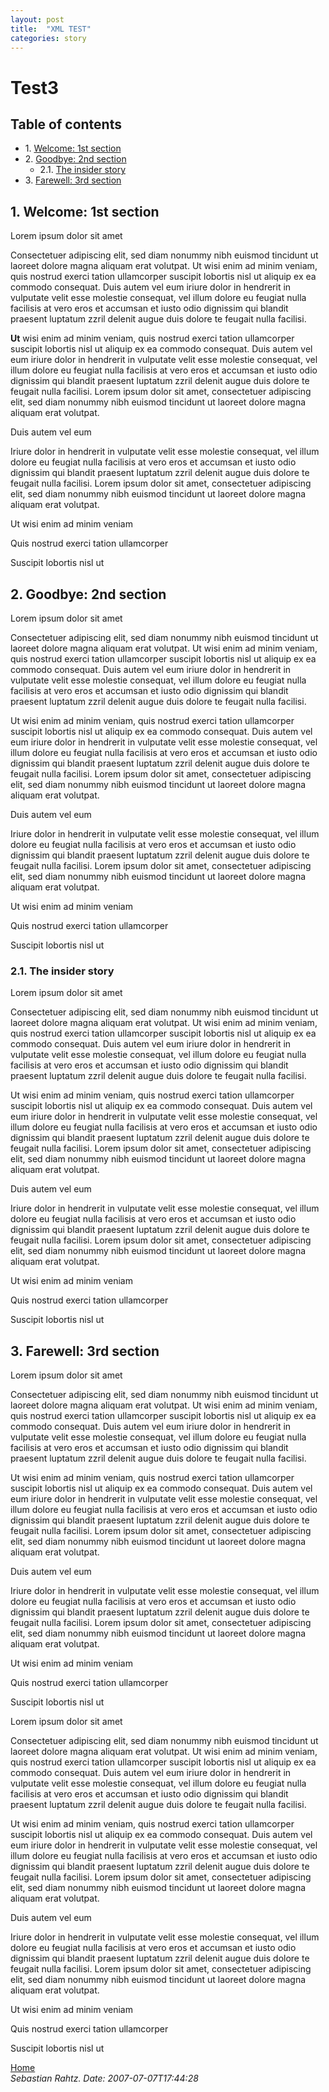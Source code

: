 ```yaml
---
layout: post
title:  "XML TEST"
categories: story
---
```


<html xmlns="http://www.w3.org/1999/xhtml" xml:lang="en-GB"><head><meta http-equiv="Content-Type" content="text/html; charset=UTF-8"><!--THIS FILE IS GENERATED FROM AN XML MASTER. DO NOT EDIT (5)--><title>Test3</title><meta name="author" content="Sebastian Rahtz"><meta name="generator" content="Text Encoding Initiative Consortium XSLT stylesheets"><meta name="DC.Title" content="Test3"><meta name="DC.Type" content="Text"><meta name="DC.Format" content="text/html"><link href="Test3_files/tei.css" rel="stylesheet" type="text/css"><link rel="stylesheet" media="print" type="text/css" href="Test3_files/tei-print.css"></head><body class="simple" id="TOP"><div class="stdheader autogenerated"><h1 class="maintitle" lang="en-GB">Test3</h1></div><!--TEI front--><h2>Table of contents</h2><ul class="toc toc_body"><li class="toc"><span class="headingNumber">1. </span><a class="toc toc_0" href="#part1" title="Welcome 1st section">Welcome: 1st section</a></li><li class="toc"><span class="headingNumber">2. </span><a class="toc toc_0" href="#part2" title="Goodbye 2nd section">Goodbye: 2nd section</a><ul class="toc"><li class="toc"><span class="headingNumber">2.1. </span><a class="toc toc_1" href="#part2.1" title="The insider story">The insider story</a></li></ul></li><li class="toc"><span class="headingNumber">3. </span><a class="toc toc_0" href="#part3" title="Farewell 3rd section">Farewell: 3rd section</a></li></ul><!--TEI body--><div class="teidiv0" id="part1"><h2><span class="headingNumber">1. </span><span class="head">Welcome: 1st section</span></h2><p>Lorem ipsum dolor sit amet</p><p><span class="hi">Consectetuer</span>
 adipiscing elit, sed diam nonummy nibh euismod tincidunt ut laoreet 
dolore magna aliquam erat volutpat. Ut wisi enim ad minim veniam, quis 
nostrud exerci tation ullamcorper suscipit lobortis nisl ut aliquip ex 
ea commodo consequat. Duis autem vel eum iriure dolor in hendrerit in 
vulputate velit esse molestie consequat, vel illum dolore eu feugiat 
nulla facilisis at vero eros et accumsan et iusto odio dignissim qui 
blandit praesent luptatum zzril delenit augue duis dolore te feugait 
nulla facilisi.</p><p><span style="font-weight:bold">Ut</span> wisi enim
 ad minim veniam, quis nostrud exerci tation ullamcorper suscipit 
lobortis nisl ut aliquip ex ea commodo consequat. Duis autem vel eum 
iriure dolor in hendrerit in vulputate velit esse molestie consequat, 
vel illum dolore eu feugiat nulla facilisis at vero eros et accumsan et 
iusto odio dignissim qui blandit praesent luptatum zzril delenit augue 
duis dolore te feugait nulla facilisi. Lorem ipsum dolor sit amet, 
consectetuer adipiscing elit, sed diam nonummy nibh euismod tincidunt ut
 laoreet dolore magna aliquam erat volutpat.</p><p>Duis autem vel eum </p><p><span class="foo">Iriure</span>
 dolor in hendrerit in vulputate velit esse molestie consequat, vel 
illum dolore eu feugiat nulla facilisis at vero eros et accumsan et 
iusto odio dignissim qui blandit praesent luptatum zzril delenit augue 
duis dolore te feugait nulla facilisi. Lorem ipsum dolor sit amet, 
consectetuer adipiscing elit, sed diam nonummy nibh euismod tincidunt ut
 laoreet dolore magna aliquam erat volutpat.</p><p>Ut wisi enim ad minim veniam</p><p>Quis nostrud exerci tation ullamcorper </p><p>Suscipit lobortis nisl ut </p></div><div class="teidiv0" id="part2"><h2><span class="headingNumber">2. </span><span class="head">Goodbye: 2nd section</span></h2><p>Lorem ipsum dolor sit amet</p><p>Consectetuer
 adipiscing elit, sed diam nonummy nibh euismod tincidunt ut laoreet 
dolore magna aliquam erat volutpat. Ut wisi enim ad minim veniam, quis 
nostrud exerci tation ullamcorper suscipit lobortis nisl ut aliquip ex 
ea commodo consequat. Duis autem vel eum iriure dolor in hendrerit in 
vulputate velit esse molestie consequat, vel illum dolore eu feugiat 
nulla facilisis at vero eros et accumsan et iusto odio dignissim qui 
blandit praesent luptatum zzril delenit augue duis dolore te feugait 
nulla facilisi.</p><p>Ut wisi enim ad minim veniam, quis nostrud exerci 
tation ullamcorper suscipit lobortis nisl ut aliquip ex ea commodo 
consequat. Duis autem vel eum iriure dolor in hendrerit in vulputate 
velit esse molestie consequat, vel illum dolore eu feugiat nulla 
facilisis at vero eros et accumsan et iusto odio dignissim qui blandit 
praesent luptatum zzril delenit augue duis dolore te feugait nulla 
facilisi. Lorem ipsum dolor sit amet, consectetuer adipiscing elit, sed 
diam nonummy nibh euismod tincidunt ut laoreet dolore magna aliquam erat
 volutpat. </p><p>Duis autem vel eum </p><p>Iriure dolor in hendrerit in
 vulputate velit esse molestie consequat, vel illum dolore eu feugiat 
nulla facilisis at vero eros et accumsan et iusto odio dignissim qui 
blandit praesent luptatum zzril delenit augue duis dolore te feugait 
nulla facilisi. Lorem ipsum dolor sit amet, consectetuer adipiscing 
elit, sed diam nonummy nibh euismod tincidunt ut laoreet dolore magna 
aliquam erat volutpat. </p><p>Ut wisi enim ad minim veniam</p><p>Quis nostrud exerci tation ullamcorper </p><p>Suscipit lobortis nisl ut </p><div class="teidiv1" id="part2.1"><h3><span class="headingNumber">2.1. </span><span class="head">The insider story</span></h3><p>Lorem ipsum dolor sit amet</p><p>Consectetuer
 adipiscing elit, sed diam nonummy nibh euismod tincidunt ut laoreet 
dolore magna aliquam erat volutpat. Ut wisi enim ad minim veniam, quis 
nostrud exerci tation ullamcorper suscipit lobortis nisl ut aliquip ex 
ea commodo consequat. Duis autem vel eum iriure dolor in hendrerit in 
vulputate velit esse molestie consequat, vel illum dolore eu feugiat 
nulla facilisis at vero eros et accumsan et iusto odio dignissim qui 
blandit praesent luptatum zzril delenit augue duis dolore te feugait 
nulla facilisi.</p><p>Ut wisi enim ad minim veniam, quis nostrud exerci 
tation ullamcorper suscipit lobortis nisl ut aliquip ex ea commodo 
consequat. Duis autem vel eum iriure dolor in hendrerit in vulputate 
velit esse molestie consequat, vel illum dolore eu feugiat nulla 
facilisis at vero eros et accumsan et iusto odio dignissim qui blandit 
praesent luptatum zzril delenit augue duis dolore te feugait nulla 
facilisi. Lorem ipsum dolor sit amet, consectetuer adipiscing elit, sed 
diam nonummy nibh euismod tincidunt ut laoreet dolore magna aliquam erat
 volutpat. </p><p>Duis autem vel eum </p><p>Iriure dolor in hendrerit in
 vulputate velit esse molestie consequat, vel illum dolore eu feugiat 
nulla facilisis at vero eros et accumsan et iusto odio dignissim qui 
blandit praesent luptatum zzril delenit augue duis dolore te feugait 
nulla facilisi. Lorem ipsum dolor sit amet, consectetuer adipiscing 
elit, sed diam nonummy nibh euismod tincidunt ut laoreet dolore magna 
aliquam erat volutpat. </p><p>Ut wisi enim ad minim veniam</p><p>Quis nostrud exerci tation ullamcorper </p><p>Suscipit lobortis nisl ut </p></div></div><div class="teidiv0" id="part3"><h2><span class="headingNumber">3. </span><span class="head">Farewell: 3rd section</span></h2><p>Lorem ipsum dolor sit amet</p><p>Consectetuer
 adipiscing elit, sed diam nonummy nibh euismod tincidunt ut laoreet 
dolore magna aliquam erat volutpat. Ut wisi enim ad minim veniam, quis 
nostrud exerci tation ullamcorper suscipit lobortis nisl ut aliquip ex 
ea commodo consequat. Duis autem vel eum iriure dolor in hendrerit in 
vulputate velit esse molestie consequat, vel illum dolore eu feugiat 
nulla facilisis at vero eros et accumsan et iusto odio dignissim qui 
blandit praesent luptatum zzril delenit augue duis dolore te feugait 
nulla facilisi.</p><p>Ut wisi enim ad minim veniam, quis nostrud exerci 
tation ullamcorper suscipit lobortis nisl ut aliquip ex ea commodo 
consequat. Duis autem vel eum iriure dolor in hendrerit in vulputate 
velit esse molestie consequat, vel illum dolore eu feugiat nulla 
facilisis at vero eros et accumsan et iusto odio dignissim qui blandit 
praesent luptatum zzril delenit augue duis dolore te feugait nulla 
facilisi. Lorem ipsum dolor sit amet, consectetuer adipiscing elit, sed 
diam nonummy nibh euismod tincidunt ut laoreet dolore magna aliquam erat
 volutpat. </p><p>Duis autem vel eum </p><p>Iriure dolor in hendrerit in
 vulputate velit esse molestie consequat, vel illum dolore eu feugiat 
nulla facilisis at vero eros et accumsan et iusto odio dignissim qui 
blandit praesent luptatum zzril delenit augue duis dolore te feugait 
nulla facilisi. Lorem ipsum dolor sit amet, consectetuer adipiscing 
elit, sed diam nonummy nibh euismod tincidunt ut laoreet dolore magna 
aliquam erat volutpat. </p><p>Ut wisi enim ad minim veniam</p><p>Quis nostrud exerci tation ullamcorper </p><p>Suscipit lobortis nisl ut </p><p>Lorem ipsum dolor sit amet</p><p>Consectetuer
 adipiscing elit, sed diam nonummy nibh euismod tincidunt ut laoreet 
dolore magna aliquam erat volutpat. Ut wisi enim ad minim veniam, quis 
nostrud exerci tation ullamcorper suscipit lobortis nisl ut aliquip ex 
ea commodo consequat. Duis autem vel eum iriure dolor in hendrerit in 
vulputate velit esse molestie consequat, vel illum dolore eu feugiat 
nulla facilisis at vero eros et accumsan et iusto odio dignissim qui 
blandit praesent luptatum zzril delenit augue duis dolore te feugait 
nulla facilisi.</p><p>Ut wisi enim ad minim veniam, quis nostrud exerci 
tation ullamcorper suscipit lobortis nisl ut aliquip ex ea commodo 
consequat. Duis autem vel eum iriure dolor in hendrerit in vulputate 
velit esse molestie consequat, vel illum dolore eu feugiat nulla 
facilisis at vero eros et accumsan et iusto odio dignissim qui blandit 
praesent luptatum zzril delenit augue duis dolore te feugait nulla 
facilisi. Lorem ipsum dolor sit amet, consectetuer adipiscing elit, sed 
diam nonummy nibh euismod tincidunt ut laoreet dolore magna aliquam erat
 volutpat. </p><p>Duis autem vel eum </p><p>Iriure dolor in hendrerit in
 vulputate velit esse molestie consequat, vel illum dolore eu feugiat 
nulla facilisis at vero eros et accumsan et iusto odio dignissim qui 
blandit praesent luptatum zzril delenit augue duis dolore te feugait 
nulla facilisi. Lorem ipsum dolor sit amet, consectetuer adipiscing 
elit, sed diam nonummy nibh euismod tincidunt ut laoreet dolore magna 
aliquam erat volutpat. </p><p>Ut wisi enim ad minim veniam</p><p>Quis nostrud exerci tation ullamcorper </p><p>Suscipit lobortis nisl ut </p></div><!--TEI back--><div class="stdfooter autogenerated"><div class="footer"><!--standard links to project, institution etc--><a class="plain" href="file:///">Home</a>&nbsp;</div><address>Sebastian Rahtz.
	    Date: 2007-07-07T17:44:28<br><!--
	  Generated from index.xml using XSLT stylesheets version 7.47.0
	       based on http://www.tei-c.org/Stylesheets/
	       on 2019-06-26T08:21:04Z.
	       SAXON HE 9.8.0.7.
		 --></address></div></body></html>